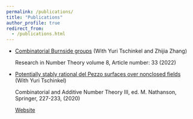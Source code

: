 ```yaml
---
permalink: /publications/
title: "Publications"
author_profile: true
redirect_from: 
  - /publications.html
---
```

  
  * [Combinatorial Burnside groups](https://kaiqi-yang1994.github.io/files/bcn/bcn.pdf) (With Yuri Tschinkel and Zhijia Zhang)

    Research in Number Theory volume 8, Article number: 33 (2022)

  * [Potentially stably rational del Pezzo surfaces over nonclosed fields](https://kaiqi-yang1994.github.io/files/h1dp/h1dp3.pdf) (With Yuri Tschinkel)
    
    Combinatorial and Additive Number Theory III, ed. M. Nathanson, Springer, 227-233, (2020)
    
    [Website](https://cims.nyu.edu/~tschinke/papers/yuri/18h1dp/magma/)

